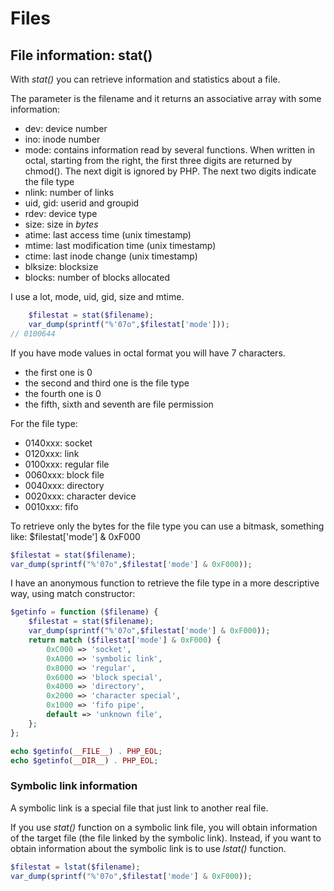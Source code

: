 # Files

## File information: stat()
With *stat()* you can retrieve information and statistics about a file.

The parameter is the filename and it returns an associative array with some information:

- dev: device number
- ino: inode number
- mode: contains information read by several functions. When written in octal, starting from the right, the first three digits are returned by chmod(). The next digit is ignored by PHP. The next two digits indicate the file type
- nlink: number of links
- uid, gid: userid and groupid
- rdev: device type
- size: size in *bytes*
- atime: last access time (unix timestamp)
- mtime: last modification time (unix timestamp)
- ctime: last inode change (unix timestamp)
- blksize: blocksize
- blocks: number of blocks allocated

I use a lot, mode, uid, gid, size and mtime.

```php
    $filestat = stat($filename);
    var_dump(sprintf("%'07o",$filestat['mode']));
// 0100644
```

If you have mode values in octal format you will have 7 characters.

- the first one is 0
- the second and third one is the file type
- the fourth one is 0
- the fifth, sixth and seventh are file permission

For the file type:

- 0140xxx: socket
- 0120xxx: link
- 0100xxx: regular file
- 0060xxx: block file
- 0040xxx: directory
- 0020xxx: character device
- 0010xxx: fifo

To retrieve only the bytes for the file type you can use a bitmask, something like: $filestat['mode'] & 0xF000

```php
$filestat = stat($filename);
var_dump(sprintf("%'07o",$filestat['mode'] & 0xF000));
```

I have an anonymous function to retrieve the file type in a more descriptive way, using match constructor:

```php
$getinfo = function ($filename) {
    $filestat = stat($filename);
    var_dump(sprintf("%'07o",$filestat['mode'] & 0xF000));
    return match ($filestat['mode'] & 0xF000) {
        0xC000 => 'socket',
        0xA000 => 'symbolic link',
        0x8000 => 'regular',
        0x6000 => 'block special',
        0x4000 => 'directory',
        0x2000 => 'character special',
        0x1000 => 'fifo pipe',
        default => 'unknown file',
    };
};

echo $getinfo(__FILE__) . PHP_EOL;
echo $getinfo(__DIR__) . PHP_EOL;
```

### Symbolic link information

A symbolic link is a special file that just link to another real file.

If you use *stat()* function on a symbolic link file, you will obtain information of the target file (the file linked by the symbolic link). Instead, if you want to obtain information about the symbolic link is to use *lstat()* function.

```php
$filestat = lstat($filename);
var_dump(sprintf("%'07o",$filestat['mode'] & 0xF000));
```






